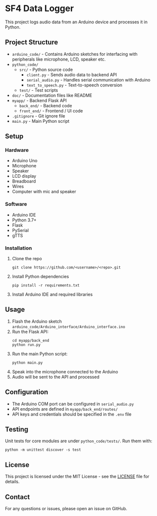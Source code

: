 # SF4 Data Logger

This project logs audio data from an Arduino device and processes it in Python.

## Project Structure

- `arduino_code/` - Contains Arduino sketches for interfacing with peripherals like microphone, LCD, speaker etc.
- `python_code/` 
  - `src/` - Python source code
    - `client.py` - Sends audio data to backend API
    - `serial_audio.py` - Handles serial communication with Arduino
    - `text_to_speech.py` - Text-to-speech conversion
  - `test/` - Test scripts
- `doc/` - Documentation files like README  
- `myapp/` - Backend Flask API
  - `back_end/` - Backend code
  - `front_end/` - Frontend / UI code
- `.gitignore` - Git ignore file
- `main.py` - Main Python script  

## Setup

### Hardware

- Arduino Uno
- Microphone
- Speaker 
- LCD display
- Breadboard
- Wires
- Computer with mic and speaker

### Software

- Arduino IDE
- Python 3.7+
- Flask 
- PySerial 
- gTTS

### Installation

1. Clone the repo
   ```
   git clone https://github.com/<username>/<repo>.git
   ```
2. Install Python dependencies
   ```
   pip install -r requirements.txt 
   ```
3. Install Arduino IDE and required libraries

## Usage

1. Flash the Arduino sketch `arduino_code/Arduino_interface/Arduino_interface.ino`
2. Run the Flask API:
   ```
   cd myapp/back_end
   python run.py
   ```  
3. Run the main Python script:
   ```
   python main.py
   ```
4. Speak into the microphone connected to the Arduino
5. Audio will be sent to the API and processed

## Configuration

- The Arduino COM port can be configured in `serial_audio.py`
- API endpoints are defined in `myapp/back_end/routes/`
- API keys and credentials should be specified in the `.env` file

## Testing

Unit tests for core modules are under `python_code/tests/`. Run them with:

```
python -m unittest discover -s test
```

## License

This project is licensed under the MIT License - see the [LICENSE](LICENSE) file for details.

## Contact

For any questions or issues, please open an issue on GitHub.
